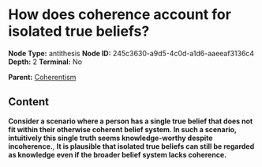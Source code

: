 # How does coherence account for isolated true beliefs?

**Node Type:** antithesis
**Node ID:** 245c3630-a9d5-4c0d-a1d6-aaeeaf3136c4
**Depth:** 2
**Terminal:** No

**Parent:** [Coherentism](coherentism.md)

## Content

**Consider a scenario where a person has a single true belief that does not fit within their otherwise coherent belief system. In such a scenario, intuitively this single truth seems knowledge-worthy despite incoherence.**, **It is plausible that isolated true beliefs can still be regarded as knowledge even if the broader belief system lacks coherence.**
